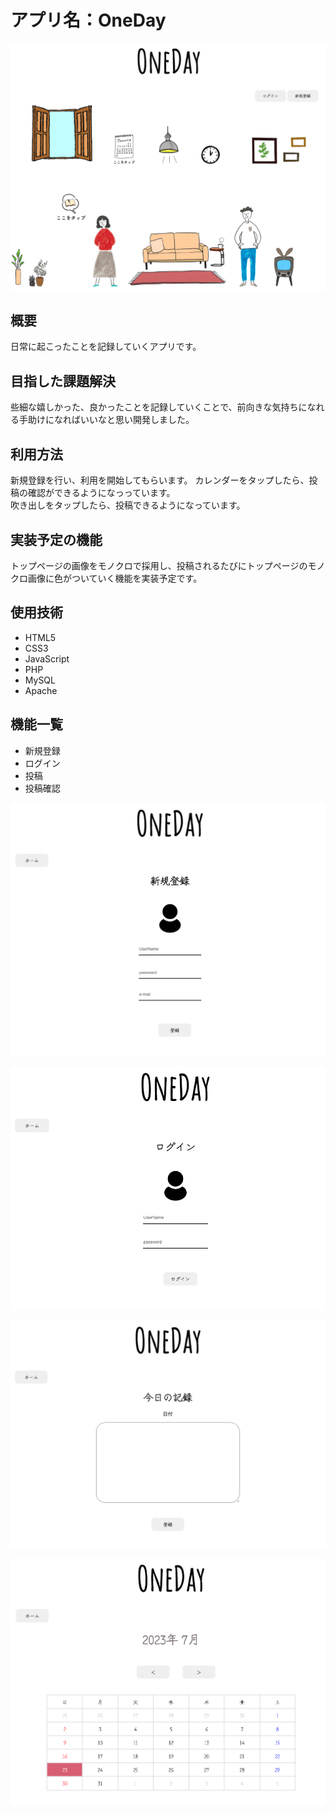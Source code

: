 # アプリ名：OneDay

![oneday-image](readme-img/oneday-img.png)
## 概要

日常に起こったことを記録していくアプリです。<br>

## 目指した課題解決
些細な嬉しかった、良かったことを記録していくことで、前向きな気持ちになれる手助けになればいいなと思い開発しました。

## 利用方法

新規登録を行い、利用を開始してもらいます。
カレンダーをタップしたら、投稿の確認ができるようになっっています。<br>
吹き出しをタップしたら、投稿できるようになっています。

## 実装予定の機能
トップページの画像をモノクロで採用し、投稿されるたびにトップページのモノクロ画像に色がついていく機能を実装予定です。

## 使用技術

* HTML5
* CSS3
* JavaScript
* PHP
* MySQL
* Apache

## 機能一覧

* 新規登録
* ログイン
* 投稿
* 投稿確認

![register-image](readme-img/register-image.png)

![login-image](readme-img/login-image.png)

![diary-image](readme-img/diary-image.png)

![calendar-image](readme-img/calendar-image.png)
